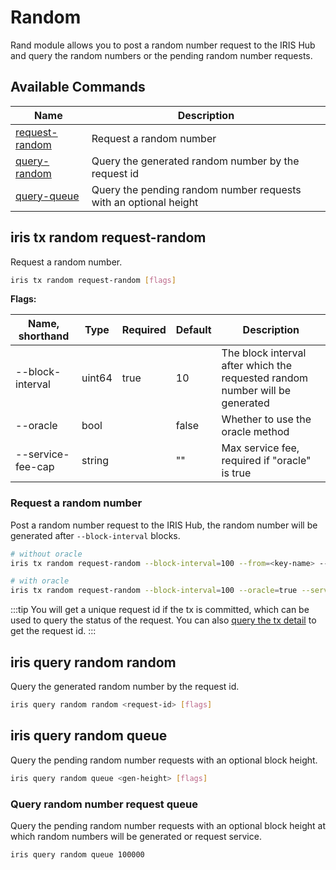# Random

Rand module allows you to post a random number request to the IRIS Hub and query the random numbers or the pending random number requests.

## Available Commands

| Name                                             | Description                                                      |
| ------------------------------------------------ | ---------------------------------------------------------------- |
| [request-random](#iris-tx-random-request-random) | Request a random number                                          |
| [query-random](#iris-query-random-random)        | Query the generated random number by the request id              |
| [query-queue](#iris-query-random-queue)          | Query the pending random number requests with an optional height |

## iris tx random request-random

Request a random number.

```bash
iris tx random request-random [flags]
```

**Flags:**

| Name, shorthand   | Type   | Required | Default | Description                                                                  |
| ----------------- | ------ | -------- | ------- | ---------------------------------------------------------------------------- |
| --block-interval  | uint64 | true     | 10      | The block interval after which the requested random number will be generated |
| --oracle          | bool   |          | false   | Whether to use the oracle method                                             |
| --service-fee-cap | string |          | ""      | Max service fee, required if "oracle" is true                                |

### Request a random number

Post a random number request to the IRIS Hub, the random number will be generated after `--block-interval` blocks.

```bash
# without oracle
iris tx random request-random --block-interval=100 --from=<key-name> --chain-id=irishub --fees=0.3iris

# with oracle
iris tx random request-random --block-interval=100 --oracle=true --service-fee-cap=1iris --from=<key-name> --chain-id=irishub --fees=0.3iris
```

:::tip
You will get a unique request id if the tx is committed, which can be used to query the status of the request. You can also [query the tx detail](./tx.md#iris-query-tx) to get the request id.
:::

## iris query random random

Query the generated random number by the request id.

```bash
iris query random random <request-id> [flags]
```

## iris query random queue

Query the pending random number requests with an optional block height.

```bash
iris query random queue <gen-height> [flags]
```

### Query random number request queue

Query the pending random number requests with an optional block height at which random numbers will be generated or request service.

```bash
iris query random queue 100000
```
